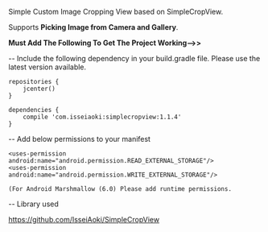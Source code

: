 Simple Custom Image Cropping View based on SimpleCropView.

Supports **Picking Image from Camera and Gallery**.

**Must Add The Following To Get The Project Working-->>**

-- Include the following dependency in your build.gradle file. Please use the latest version available.

    repositories { 
        jcenter() 
    }

    dependencies { 
        compile 'com.isseiaoki:simplecropview:1.1.4' 
    }

-- Add below permissions to your manifest

    <uses-permission android:name="android.permission.READ_EXTERNAL_STORAGE"/>
    <uses-permission android:name="android.permission.WRITE_EXTERNAL_STORAGE"/>
    
    (For Android Marshmallow (6.0) Please add runtime permissions.
    
-- Library used 
    
   https://github.com/IsseiAoki/SimpleCropView
    
